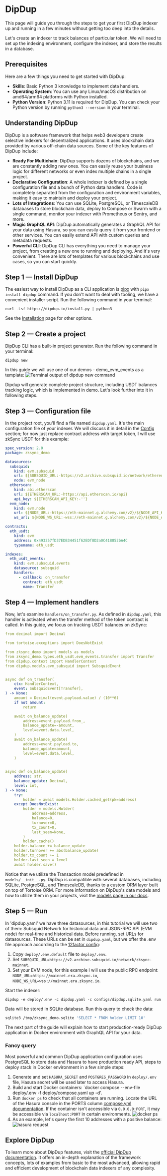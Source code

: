 # DipDup

This page will guide you through the steps to get your first DipDup indexer up and running in a few minutes without getting too deep into the details.

Let's create an indexer to track balances of particular token. We will need to set up the indexing environment, configure the indexer, and store the results in a database.

## Prerequisites

Here are a few things you need to get started with DipDup:

- **Skills**: Basic Python 3 knowledge to implement data handlers.
- **Operating System**: You can use any Linux/macOS distribution on amd64/arm64 platforms with Python installed.
- **Python Version**: Python 3.11 is required for DipDup. You can check your Python version by running `python3 --version` in your terminal.

## Understanding DipDup

DipDup is a software framework that helps web3 developers create selective indexers for decentralized applications. It uses blockchain data provided by various off-chain data sources. Some of the key features of DipDup include:

- **Ready For Multichain**: DipDup supports dozens of blockchains, and we are constantly adding new ones. You can easily reuse your business logic for different networks or even index multiple chains in a single project.
- **Declarative Configuration**: A whole indexer is defined by a single configuration file and a bunch of Python data handlers. Code is completely separated from the configuration and environment variables, making it easy to maintain and deploy your project.
- **Lots of Integrations**: You can use SQLite, PostgreSQL, or TimescaleDB databases to store blockchain data, deploy to Compose or Swarm with a single command, monitor your indexer with Prometheus or Sentry, and more.
- **Magic GraphQL API**: DipDup automatically generates a GraphQL API for your data using Hasura, so you can easily query it from your frontend or other services. You can easily extend API with custom queries and metadata requests.
- **Powerful CLI**: DipDup CLI has everything you need to manage your project, from creating a new one to running and deploying. And it's very convenient. There are lots of templates for various blockchains and use cases, so you can start quickly.

## Step 1 — Install DipDup

The easiest way to install DipDup as a CLI application is [pipx](https://pipx.pypa.io/stable/) with `pipx install dipdup` command. If you don't want to deal with tooling, we have a convenient installer script. Run the following command in your terminal:

```shell [Terminal]
curl -Lsf https://dipdup.io/install.py | python3
```

See the [Installation](https://dipdup.io/docs/installation) page for other options.

## Step 2 — Create a project

DipDup CLI has a built-in project generator. Run the following command in your terminal:

```shell [Terminal]
dipdup new
```

In this guide we will use one of our demos - demo_evm_events as a template:
![Terminal output of `dipdup new` command](zksync_assets/dipdupnew.png)

Dipdup will generate complete project structure, including USDT balances tracking logic, which is implemented in demo. Let's look further into it in following steps.

## Step 3 — Configuration file

In the project root, you'll find a file named `dipdup.yaml`. It's the main configuration file of your indexer. We will discuss it in detail in the [Config](https://dipdup.io/docs/getting-started/config) section; for now just replace contract address with target token, I will use zkSync USDT for this example:

```yaml [dipdup.yaml]
spec_version: 2.0
package: zksync_demo

datasources:
  subsquid:
    kind: evm.subsquid
    url: ${SUBSQUID_URL:-https://v2.archive.subsquid.io/network/ethereum-mainnet}
    node: evm_node
  etherscan:
    kind: abi.etherscan
    url: ${ETHERSCAN_URL:-https://api.etherscan.io/api}
    api_key: ${ETHERSCAN_API_KEY:-''}
  evm_node:
    kind: evm.node
    url: ${NODE_URL:-https://eth-mainnet.g.alchemy.com/v2}/${NODE_API_KEY:-''}
    ws_url: ${NODE_WS_URL:-wss://eth-mainnet.g.alchemy.com/v2}/${NODE_API_KEY:-''}

contracts:
  eth_usdt:
    kind: evm
    address: 0x493257fD37EDB34451f62EDf8D2a0C418852bA4C
    typename: eth_usdt

indexes:
  eth_usdt_events:
    kind: evm.subsquid.events
    datasource: subsquid
    handlers:
      - callback: on_transfer
        contract: eth_usdt
        name: Transfer
```

## Step 4 — Implement handlers

Now, let's examine `handlers/on_transfer.py`. As defined in `dipdup.yaml`, this handler is activated when the transfer method of the token contract is called. In this guide, we focus on tracking USDT balances on zkSync:

```yaml [on_transfer.py]
from decimal import Decimal

from tortoise.exceptions import DoesNotExist

from zksync_demo import models as models
from zksync_demo.types.eth_usdt.evm_events.transfer import Transfer
from dipdup.context import HandlerContext
from dipdup.models.evm_subsquid import SubsquidEvent


async def on_transfer(
    ctx: HandlerContext,
    event: SubsquidEvent[Transfer],
) -> None:
    amount = Decimal(event.payload.value) / (10**6)
    if not amount:
        return

    await on_balance_update(
        address=event.payload.from_,
        balance_update=-amount,
        level=event.data.level,
    )
    await on_balance_update(
        address=event.payload.to,
        balance_update=amount,
        level=event.data.level,
    )
    

async def on_balance_update(
    address: str,
    balance_update: Decimal,
    level: int,
) -> None:
    try:
        holder = await models.Holder.cached_get(pk=address)
    except DoesNotExist:
        holder = models.Holder(
            address=address,
            balance=0,
            turnover=0,
            tx_count=0,
            last_seen=None,
        )
        holder.cache()
    holder.balance += balance_update
    holder.turnover += abs(balance_update)
    holder.tx_count += 1
    holder.last_seen = level
    await holder.save()
```

Notice that we utilize the Transaction model predefined in `models/__init__.py`. DipDup is compatible with several databases, including SQLite, PostgreSQL, and TimescaleDB, thanks to a custom ORM layer built on top of Tortoise ORM. For more information on DipDup's data models and how to utilize them in your projects, visit the [models page in our docs](https://dipdup.io/docs/getting-started/models).

## Step 5 — Run

In 'dipdup.yaml' we have three datasources, in this tutorial we will use two of them: Subsquid Network for historical data and JSON-RPC API (EVM node) for real-time and historical data.
Before running, set URLs for datasources. These URLs can be set in `dipdup.yaml`, but we offer the .env file approach according to the [12factor config](https://12factor.net/config):  

  1. Copy `deploy/.env.default` file to `deploy/.env`.  
  2. Set `SUBSQUID_URL=https://v2.archive.subsquid.io/network/zksync-mainnet`.
  3. Set your EVM node, for this example I will use the public RPC endpoint: `NODE_URL=https://mainnet.era.zksync.io`, `NODE_WS_URL=wss://mainnet.era.zksync.io`.

Start the indexer:

```shell [Terminal]
dipdup -e deploy/.env -c dipdup.yaml -c configs/dipdup.sqlite.yaml run
```

Data will be stored in SQLite database. Run this query to check the data:

```bash
sqlite3 /tmp/zksync_demo.sqlite 'SELECT * FROM holder LIMIT 10'
```

The next part of the guide will explain how to start production-ready DipDup application in Docker environment with GraphQL API for your data.

### Fancy query

Most powerful and common DipDup application configuration uses PostgreSQL to store data and Hasura to have production ready API, steps to deploy stack in Docker environment in a few simple steps:

  1. Generate and set `HASURA_SECRET` and `POSTGRES_PASSWORD` in `deploy/.env` file, Hasura secret will be used later to access Hasura.
  2. Build and start Docker containers: `docker compose --env-file deploy/.env -f deploy/compose.yaml up -d'.
  3. Run `docker ps` to check that all containers are running. Locate the URL of the Hasura console in the PORTS column [compose.yml documentation](https://docs.docker.com/compose/compose-file/compose-file-v3/#ports). If the container isn't accessible via `0.0.0.0:PORT`, it may be accessible via `localhost:PORT` in certain environments.
  ![docker ps](zksync_assets/dockerps.png)
  4. As an example, let's query the first 10 addresses with a positive balance:
  ![hasura request](zksync_assets/hasurarequest.png)

## Explore DipDup

To learn more about DipDup features, visit the [official DipDup documentation](https://dipdup.io/docs). It offers an in-depth explanation of the framework concepts, lots of examples from basic to the most advanced, allowing rapid and efficient development of blockchain data indexers of any complexity.
